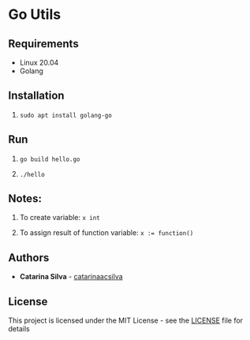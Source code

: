 # Go Utils


## Requirements

- Linux 20.04
- Golang

## Installation

1. `sudo apt install golang-go`

## Run

1. `go build hello.go`

2. `./hello`

## Notes:

1. To create variable: `x int`

2. To assign result of function variable: `x := function()`


## Authors

* **Catarina Silva** - [catarinaacsilva](https://github.com/catarinaacsilva)

## License

This project is licensed under the MIT License - see the [LICENSE](LICENSE) file for details